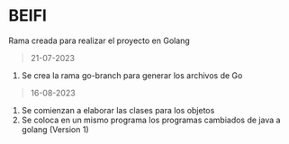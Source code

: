 # BEIFI
Rama creada para realizar el proyecto en Golang
>21-07-2023
1. Se crea la rama go-branch para generar los archivos de Go
>16-08-2023
1. Se comienzan a elaborar las clases para los objetos
2. Se coloca en un mismo programa los programas cambiados de java a golang (Version 1)